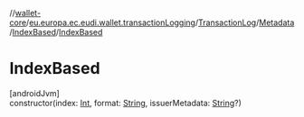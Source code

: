 //[wallet-core](../../../../../index.md)/[eu.europa.ec.eudi.wallet.transactionLogging](../../../index.md)/[TransactionLog](../../index.md)/[Metadata](../index.md)/[IndexBased](index.md)/[IndexBased](-index-based.md)

# IndexBased

[androidJvm]\
constructor(index: [Int](https://kotlinlang.org/api/latest/jvm/stdlib/kotlin-stdlib/kotlin/-int/index.html), format: [String](https://kotlinlang.org/api/latest/jvm/stdlib/kotlin-stdlib/kotlin/-string/index.html), issuerMetadata: [String](https://kotlinlang.org/api/latest/jvm/stdlib/kotlin-stdlib/kotlin/-string/index.html)?)
